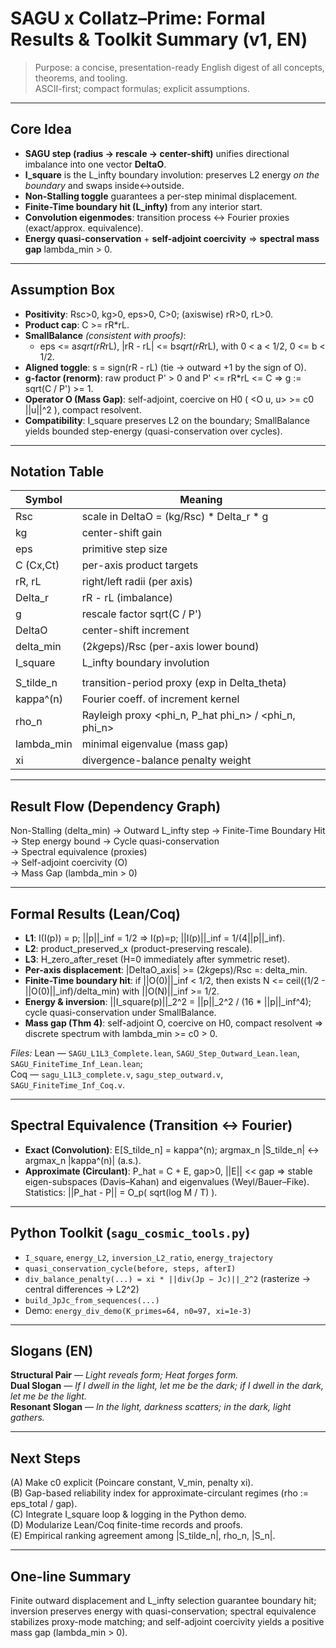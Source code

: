 # SAGU x Collatz–Prime: Formal Results & Toolkit Summary (v1, EN)

> Purpose: a concise, presentation-ready English digest of all concepts, theorems, and tooling.  
> ASCII-first; compact formulas; explicit assumptions.

---

## Core Idea

- **SAGU step (radius -> rescale -> center-shift)** unifies directional imbalance into one vector **DeltaO**.
- **I_square** is the L_infty boundary involution: preserves L2 energy *on the boundary* and swaps inside<->outside.
- **Non-Stalling toggle** guarantees a per-step minimal displacement.
- **Finite-Time boundary hit (L_infty)** from any interior start.
- **Convolution eigenmodes**: transition process <-> Fourier proxies (exact/approx. equivalence).
- **Energy quasi-conservation** + **self-adjoint coercivity** => **spectral mass gap** lambda_min > 0.

---

## Assumption Box

- **Positivity**: Rsc>0, kg>0, eps>0, C>0; (axiswise) rR>0, rL>0.
- **Product cap**: C >= rR*rL.
- **SmallBalance** *(consistent with proofs)*:
  - eps <= a*sqrt(rR*rL),  |rR - rL| <= b*sqrt(rR*rL),  with 0 < a < 1/2,  0 <= b < 1/2.
- **Aligned toggle**: s = sign(rR - rL) (tie -> outward +1 by the sign of O).
- **g-factor (renorm)**: raw product P' > 0 and P' <= rR*rL <= C  ⇒  g := sqrt(C / P') >= 1.
- **Operator O (Mass Gap)**: self-adjoint, coercive on H0 ( <O u, u> >= c0 ||u||^2 ), compact resolvent.
- **Compatibility**: I_square preserves L2 on the boundary; SmallBalance yields bounded step-energy (quasi-conservation over cycles).

---

## Notation Table

| Symbol      | Meaning                                                     |
|-------------|-------------------------------------------------------------|
| Rsc         | scale in DeltaO = (kg/Rsc) * Delta_r * g                    |
| kg          | center-shift gain                                           |
| eps         | primitive step size                                         |
| C (Cx,Ct)   | per-axis product targets                                    |
| rR, rL      | right/left radii (per axis)                                 |
| Delta_r     | rR - rL (imbalance)                                         |
| g           | rescale factor sqrt(C / P')                                 |
| DeltaO      | center-shift increment                                      |
| delta_min   | (2*kg*eps)/Rsc  (per-axis lower bound)                      |
| I_square    | L_infty boundary involution                                 |
| ||.||_inf   | L_infty norm (boundary at 1/2)                              |
| S_tilde_n   | transition-period proxy (exp in Delta_theta)                |
| kappa^(n)   | Fourier coeff. of increment kernel                          |
| rho_n       | Rayleigh proxy <phi_n, P_hat phi_n> / <phi_n, phi_n>        |
| lambda_min  | minimal eigenvalue (mass gap)                               |
| xi          | divergence-balance penalty weight                           |

---

## Result Flow (Dependency Graph)

Non-Stalling (delta_min) -> Outward L_infty step -> Finite-Time Boundary Hit  
\-> Step energy bound -> Cycle quasi-conservation  
\-> Spectral equivalence (proxies)  
\-> Self-adjoint coercivity (O)  
\-> Mass Gap (lambda_min > 0)

---

## Formal Results (Lean/Coq)

- **L1**: I(I(p)) = p;  ||p||_inf = 1/2 => I(p)=p;  ||I(p)||_inf = 1/(4||p||_inf).
- **L2**: product_preserved_x (product-preserving rescale).
- **L3**: H_zero_after_reset (H=0 immediately after symmetric reset).
- **Per-axis displacement**: |DeltaO_axis| >= (2*kg*eps)/Rsc =: delta_min.
- **Finite-Time boundary hit**: if ||O(0)||_inf < 1/2, then
  exists N <= ceil((1/2 - ||O(0)||_inf)/delta_min) with ||O(N)||_inf >= 1/2.
- **Energy & inversion**: ||I_square(p)||_2^2 = ||p||_2^2 / (16 * ||p||_inf^4); cycle quasi-conservation under SmallBalance.
- **Mass gap (Thm 4)**: self-adjoint O, coercive on H0, compact resolvent => discrete spectrum with lambda_min >= c0 > 0.

*Files:* Lean — `SAGU_L1L3_Complete.lean`, `SAGU_Step_Outward_Lean.lean`, `SAGU_FiniteTime_Inf_Lean.lean`;  
Coq — `sagu_L1L3_complete.v`, `sagu_step_outward.v`, `SAGU_FiniteTime_Inf_Coq.v`.

---

## Spectral Equivalence (Transition <-> Fourier)

- **Exact (Convolution)**: E[S_tilde_n] = kappa^(n);  argmax_n |S_tilde_n| <-> argmax_n |kappa^(n)| (a.s.).
- **Approximate (Circulant)**: P_hat = C + E, gap>0, ||E|| << gap  => stable eigen-subspaces (Davis–Kahan) and eigenvalues (Weyl/Bauer–Fike).  
  Statistics: ||P_hat - P|| = O_p( sqrt(log M / T) ).

---

## Python Toolkit (`sagu_cosmic_tools.py`)

- `I_square`, `energy_L2`, `inversion_L2_ratio`, `energy_trajectory`
- `quasi_conservation_cycle(before, steps, afterI)`
- `div_balance_penalty(...) = xi * ||div(Jp − Jc)||_2^2` (rasterize -> central differences -> L2^2)
- `build_JpJc_from_sequences(...)`
- Demo: `energy_div_demo(K_primes=64, n0=97, xi=1e-3)`

---

## Slogans (EN)

**Structural Pair** — *Light reveals form; Heat forges form.*  
**Dual Slogan** — *If I dwell in the light, let me be the dark; if I dwell in the dark, let me be the light.*  
**Resonant Slogan** — *In the light, darkness scatters; in the dark, light gathers.*

---

## Next Steps

(A) Make c0 explicit (Poincare constant, V_min, penalty xi).  
(B) Gap-based reliability index for approximate-circulant regimes (rho := eps_total / gap).  
(C) Integrate I_square loop & logging in the Python demo.  
(D) Modularize Lean/Coq finite-time records and proofs.  
(E) Empirical ranking agreement among |S_tilde_n|, rho_n, |S_n|.

---

## One-line Summary

Finite outward displacement and L_infty selection guarantee boundary hit; inversion preserves energy with quasi-conservation; spectral equivalence stabilizes proxy-mode matching; and self-adjoint coercivity yields a positive mass gap (lambda_min > 0).
